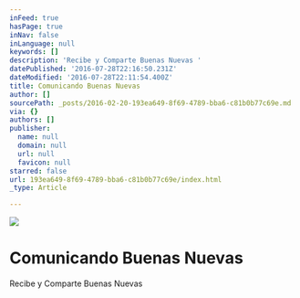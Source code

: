 ```yaml
---
inFeed: true
hasPage: true
inNav: false
inLanguage: null
keywords: []
description: 'Recibe y Comparte Buenas Nuevas '
datePublished: '2016-07-28T22:16:50.231Z'
dateModified: '2016-07-28T22:11:54.400Z'
title: Comunicando Buenas Nuevas
author: []
sourcePath: _posts/2016-02-20-193ea649-8f69-4789-bba6-c81b0b77c69e.md
via: {}
authors: []
publisher:
  name: null
  domain: null
  url: null
  favicon: null
starred: false
url: 193ea649-8f69-4789-bba6-c81b0b77c69e/index.html
_type: Article

---
```

![](https://the-grid-user-content.s3-us-west-2.amazonaws.com/c51a9655-79d7-4559-8393-a49d3cb366fd.jpg)

# Comunicando Buenas Nuevas

Recibe y Comparte Buenas Nuevas